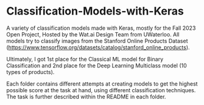 # Classification-Models-with-Keras
A variety of classification models made with Keras, mostly for the Fall 2023 Open Project, Hosted by the Wat.ai Design Team from UWaterloo. All models try to classify images from the Stanford Online Products Dataset (https://www.tensorflow.org/datasets/catalog/stanford_online_products).

Ultimately, I got 1st place for the Classical ML model for Binary Classification and 2nd place for the Deep Learning Multiclass model (10 types of products). 

Each folder contains different attempts at creating models to get the highest possible score at the task at hand, using different classification techniques. The task is further described within the README in each folder.
